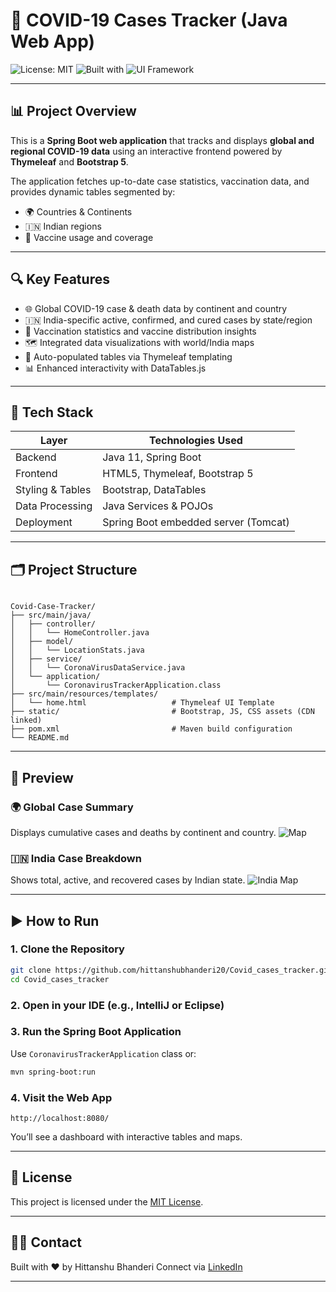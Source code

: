 # 🦠 COVID-19 Cases Tracker (Java Web App)

![License: MIT](https://img.shields.io/badge/License-MIT-yellow.svg)
![Built with](https://img.shields.io/badge/Built%20With-Java%20%7C%20Spring%20Boot%20%7C%20Thymeleaf-blue.svg)
![UI Framework](https://img.shields.io/badge/UI-Bootstrap%205-lightgrey.svg)

---

## 📊 Project Overview

This is a **Spring Boot web application** that tracks and displays **global and regional COVID-19 data** using an interactive frontend powered by **Thymeleaf** and **Bootstrap 5**.

The application fetches up-to-date case statistics, vaccination data, and provides dynamic tables segmented by:
- 🌍 Countries & Continents
- 🇮🇳 Indian regions
- 💉 Vaccine usage and coverage

---

## 🔍 Key Features

- 🌐 Global COVID-19 case & death data by continent and country
- 🇮🇳 India-specific active, confirmed, and cured cases by state/region
- 💉 Vaccination statistics and vaccine distribution insights
- 🗺️ Integrated data visualizations with world/India maps
- 🔄 Auto-populated tables via Thymeleaf templating
- 📊 Enhanced interactivity with DataTables.js

---

## 🧱 Tech Stack

| Layer           | Technologies Used                              |
|------------------|------------------------------------------------|
| Backend          | Java 11, Spring Boot                          |
| Frontend         | HTML5, Thymeleaf, Bootstrap 5                 |
| Styling & Tables | Bootstrap, DataTables                         |
| Data Processing  | Java Services & POJOs                         |
| Deployment       | Spring Boot embedded server (Tomcat)         |

---

## 🗂 Project Structure

```

Covid-Case-Tracker/
├── src/main/java/
│   ├── controller/
│   │   └── HomeController.java
│   ├── model/
│   │   └── LocationStats.java
│   ├── service/
│   │   └── CoronaVirusDataService.java
│   └── application/
│       └── CoronavirusTrackerApplication.class
├── src/main/resources/templates/
│   └── home.html                   # Thymeleaf UI Template
├── static/                         # Bootstrap, JS, CSS assets (CDN linked)
├── pom.xml                         # Maven build configuration
└── README.md

````

---

## 📸 Preview

### 🌍 Global Case Summary
Displays cumulative cases and deaths by continent and country.
![Map](https://upload.wikimedia.org/wikipedia/commons/thumb/2/26/COVID-19_Outbreak_World_Map.svg/1200px-COVID-19_Outbreak_World_Map.svg.png)

### 🇮🇳 India Case Breakdown
Shows total, active, and recovered cases by Indian state.
![India Map](https://upload.wikimedia.org/wikipedia/commons/thumb/e/e4/India_COVID-19_cases_density_map.svg/1200px-India_COVID-19_cases_density_map.svg.png)

---

## ▶️ How to Run

### 1. Clone the Repository
```bash
git clone https://github.com/hittanshubhanderi20/Covid_cases_tracker.git
cd Covid_cases_tracker
````

### 2. Open in your IDE (e.g., IntelliJ or Eclipse)

### 3. Run the Spring Boot Application

Use `CoronavirusTrackerApplication` class or:

```bash
mvn spring-boot:run
```

### 4. Visit the Web App

```
http://localhost:8080/
```

You’ll see a dashboard with interactive tables and maps.

---

## 📄 License

This project is licensed under the [MIT License](LICENSE).

---

## 🙋‍♂️ Contact

Built with ❤️ by Hittanshu Bhanderi
Connect via [LinkedIn](https://www.linkedin.com/in/hittanshubhanderi/)

---

